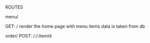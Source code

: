 ROUTES

menu/

GET: / render the home page with menu items
  data is taken from db

order/
POST: /:/:itemId 
